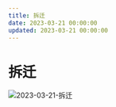 ```yaml
---
title: 拆迁
date: 2023-03-21 00:00:00
updated: 2023-03-21 00:00:00
---
```


# 拆迁

![2023-03-21-拆迁](assets/2023-03-21-拆迁.jpeg)

